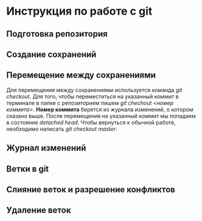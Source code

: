 # Инструкция по работе с git

## Подготовка репозитория

## Создание сохранений

## Перемещение между сохранениями
Для перемещения между сохранениями используется команда *git checkout*. Для того, чтобы переместиться на указанный коммит в терминале в папке с репозиторием пишем *git chechout <номер коммита>*. **Номер коммита** берется из журнала изменений, о котором сказано выше. После перемещения на указанный коммит мы попадаем в состояние *detached head*. Чтобы вернуться к обычной работе, необходимо написать *git checkout master*.

## Журнал изменений

## Ветки в git

## Слияние веток и разрешение конфликтов

## Удаление веток